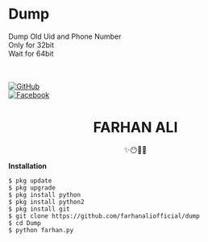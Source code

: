 # Dump
Dump Old Uid and Phone Number<br>
Only for 32bit<br>
Wait for 64bit

</br><br>
[![GitHub](https://img.shields.io/badge/GitHub-Farhan%20Ali-blue)](https://github.com/farhanaliofficial/)<br>
[![Facebook](https://img.shields.io/badge/Facebook-Farhan%20Ali-blue)](https://www.facebook.com/farhanaliofficials)


<h1 align="center">FARHAN ALI</h1>
<p align="center">
      ✨😶🌚🔥
</p>



<b>Installation</b>
```
$ pkg update
$ pkg upgrade
$ pkg install python
$ pkg install python2
$ pkg install git
$ git clone https://github.com/farhanaliofficial/dump
$ cd Dump
$ python farhan.py
```

